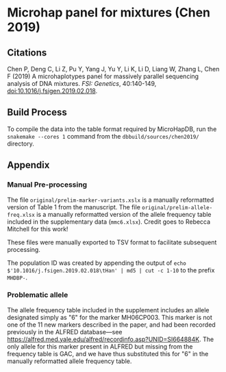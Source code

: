 # Microhap panel for mixtures (Chen 2019)

## Citations

Chen P, Deng C, Li Z, Pu Y, Yang J, Yu Y, Li K, Li D, Liang W, Zhang L, Chen F (2019) A microhaplotypes panel for massively parallel sequencing analysis of DNA mixtures. *FSI: Genetics*, 40:140-149, [doi:10.1016/j.fsigen.2019.02.018](https://doi.org/10.1016/j.fsigen.2019.02.018).

## Build Process

To compile the data into the table format required by MicroHapDB, run the `snakemake --cores 1` command from the `dbbuild/sources/chen2019/` directory.


## Appendix

### Manual Pre-processing

The file  `original/prelim-marker-variants.xslx` is a manually reformatted version of Table 1 from the manuscript.
The file `original/prelim-allele-freq.xlsx` is a manually reformatted version of the allele frequency table included in the supplementary data (`mmc6.xlsx`).
Credit goes to Rebecca Mitchell for this work!

These files were manually exported to TSV format to facilitate subsequent processing.

The population ID was created by appending the output of `echo $'10.1016/j.fsigen.2019.02.018\tHan' | md5 | cut -c 1-10` to the prefix `MHDBP-`.

### Problematic allele

The allele frequency table included in the supplement includes an allele designated simply as "6" for the marker MH06CP003.
This marker is not one of the 11 new markers described in the paper, and had been recorded previously in the ALFRED database—see https://alfred.med.yale.edu/alfred/recordinfo.asp?UNID=SI664884K.
The only allele for this marker present in ALFRED but missing from the frequency table is GAC, and we have thus substituted this for "6" in the manually reformatted allele frequency table.


[Snakemake]: https://snakemake.readthedocs.io/en/stable/
[rsidx]: https://github.com/bioforensics/rsidx
